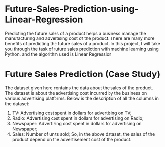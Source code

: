 # Future-Sales-Prediction-using-Linear-Regression
Predicting the future sales of a product 
helps a business manage the manufacturing and advertising cost of the product. There are many more benefits of predicting the future sales of a product. In this project, I will take you through the task of future sales prediction with machine learning using Python. and the algorithm used is Linear Regression
# Future Sales Prediction (Case Study)
The dataset given here contains the data about the sales of the product. The dataset is about the advertising cost incurred by the business on various advertising platforms. Below is the description of all the columns in the dataset:

1. TV: Advertising cost spent in dollars for advertising on TV;
2. Radio: Advertising cost spent in dollars for advertising on Radio;
3. Newspaper: Advertising cost spent in dollars for advertising on Newspaper;
4. Sales: Number of units sold;
So, in the above dataset, the sales of the product depend on the advertisement cost of the product.
